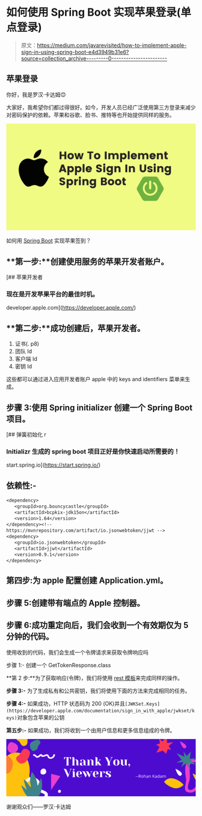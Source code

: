 # 如何使用 Spring Boot 实现苹果登录(单点登录)

> 原文：<https://medium.com/javarevisited/how-to-implement-apple-sign-in-using-spring-boot-e4d3949b31e6?source=collection_archive---------0----------------------->

## 苹果登录

你好，我是罗汉·卡达姆😊

大家好，我希望你们都过得很好。如今，开发人员已经广泛使用第三方登录来减少对密码保护的依赖。苹果和谷歌、脸书、推特等也开始提供同样的服务。

![](img/3805a96bec3a8e10eb3a6fdcfa5b0898.png)

如何用 [Spring Boot](/javarevisited/top-10-courses-to-learn-spring-boot-in-2020-best-of-lot-6ffce88a1b6e?source=---------39------------------) 实现苹果签到？

## **第一步:**创建使用服务的苹果开发者账户。

[](https://developer.apple.com/) [## 苹果开发者

### 现在是开发苹果平台的最佳时机。

developer.apple.com](https://developer.apple.com/) 

## **第二步:**成功创建后，苹果开发者。

1.  证书(. p8)
2.  团队 Id
3.  客户端 Id
4.  密钥 Id

这些都可以通过进入应用开发者账户 apple 中的 keys and identifiers 菜单来生成。

## 步骤 3:使用 Spring initializer 创建一个 Spring Boot 项目。

[](https://start.spring.io/) [## 弹簧初始化 r

### Initializr 生成的 spring boot 项目正好是你快速启动所需要的！

start.spring.io](https://start.spring.io/) 

## 依赖性:-

```
<dependency>
   <groupId>org.bouncycastle</groupId>
   <artifactId>bcpkix-jdk15on</artifactId>
   <version>1.64</version>
</dependency><!-- https://mvnrepository.com/artifact/io.jsonwebtoken/jjwt -->
<dependency>
   <groupId>io.jsonwebtoken</groupId>
   <artifactId>jjwt</artifactId>
   <version>0.9.1</version>
</dependency>
```

## 第四步:为 apple 配置创建 Application.yml。

## 步骤 5:创建带有端点的 Apple 控制器。

## 步骤 6:成功重定向后，我们会收到一个有效期仅为 5 分钟的代码。

使用收到的代码，我们会生成一个令牌请求来获取令牌响应吗

步骤 1:- 创建一个 GetTokenResponse.class

**第 2 步:**为了获取响应(令牌)，我们将使用 [rest 模板](https://javarevisited.blogspot.com/2017/02/how-to-consume-json-from-restful-web-services-Spring-RESTTemplate-Example.html)来完成同样的操作。

**步骤 3:-** 为了生成私有和公共密钥，我们将使用下面的方法来完成相同的任务。

**步骤 4:-** 如果成功，HTTP 状态码为 200 (OK)并且`[JWKSet.Keys](https://developer.apple.com/documentation/sign_in_with_apple/jwkset/keys)`对象包含苹果的公钥

**第五步:-** 如果成功，我们将收到一个由用户信息和更多信息组成的令牌。

![](img/0d8ba0bb6c76c8909aa5000db0cedfc9.png)

谢谢观众们——罗汉·卡达姆